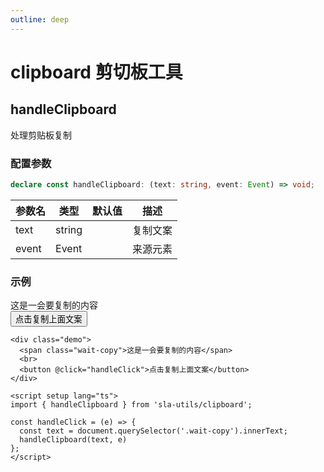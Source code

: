 ```yaml
---
outline: deep
---
```


# clipboard 剪切板工具 <Badge type="tip" text="clipboard" />

## handleClipboard

处理剪贴板复制

### 配置参数

```ts
declare const handleClipboard: (text: string, event: Event) => void;
```

| 参数名 | 类型 | 默认值 | 描述         |
|-----|----|-----|------------|
|  text   |  string  |   | 复制文案 |
|  event   |  Event  |   | 来源元素 |

### 示例

<div class="demo">
  <span class="wait-copy">这是一会要复制的内容</span> 
  <br>
  <button @click="handleClick">点击复制上面文案</button>
</div>

<script setup lang="ts">
import { handleClipboard } from 'sla-utils/clipboard';

const handleClick = (e) => {
  const text = document.querySelector('.wait-copy').innerText;
  handleClipboard(text, e)
};
</script>

```vue
<div class="demo">
  <span class="wait-copy">这是一会要复制的内容</span>
  <br>
  <button @click="handleClick">点击复制上面文案</button>
</div>

<script setup lang="ts">
import { handleClipboard } from 'sla-utils/clipboard';

const handleClick = (e) => {
  const text = document.querySelector('.wait-copy').innerText;
  handleClipboard(text, e)
};
</script>
```
